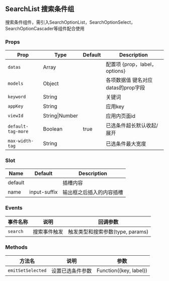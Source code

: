 ## SearchList 搜索条件组

搜索条件组件，需引入SearchOptionList，SearchOptionSelect，SearchOptionCascader等组件配合使用

### Props

| Prop | Type | Default | Description |
|---|---|---|---|
| `datas` | Array | | 配置项 {prop，label，options} |
| `models` | Object | | 各项数据值 键名对应datas的prop字段 |
| `keyword` | String | | 关键词 |
| `appKey` | String | | 应用key |
| `viewId` | String\|Number | | 应用内页面id |
| `default-tag-more` | Boolean | true | 已选条件超长默认收起/展开 |
| `max-width-tag` | String |  | 已选条件最大宽度 |

### Slot

| Name | Default | Description |
|---|---|---|
| default | | 插槽内容 |
| name | input-suffix | 输出框之后插入的内容插槽 |

### Events

| 事件名称 | 说明 | 回调参数 |
|---|---|---|
| `search` | 搜索事件触发 | 触发类型和搜索参数(type, params) |

### Methods

| 方法名 | 说明 | 参数 |
|---|---|---|
| `emitSetSelected` | 设置已选条件参数 | Function({key, label}) |